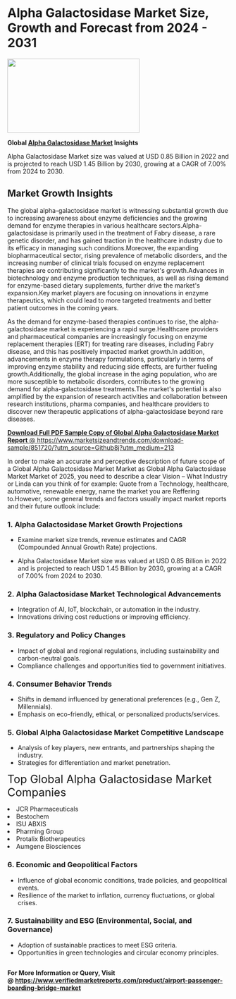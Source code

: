 <H1>Alpha Galactosidase Market Size, Growth and Forecast from 2024 - 2031</H1><img class="aligncenter size-medium wp-image-584254" src="https://thirdeyenews.in/wp-content/uploads/2024/09/Global-Market-Research-300x168.jpeg" alt="" width="300" height="168" /><p><strong>Global&nbsp;<a href="https://www.marketsizeandtrends.com/download-sample/851720/?utm_source=Github8j?utm_medium=213">Alpha Galactosidase Market</a> Insights</strong></p><p>Alpha Galactosidase Market size was valued at USD 0.85 Billion in 2022 and is projected to reach USD 1.45 Billion by 2030, growing at a CAGR of 7.00% from 2024 to 2030.</p><p><h2>Market Growth Insights</h2> <p>The global alpha-galactosidase market is witnessing substantial growth due to increasing awareness about enzyme deficiencies and the growing demand for enzyme therapies in various healthcare sectors.Alpha-galactosidase is primarily used in the treatment of Fabry disease, a rare genetic disorder, and has gained traction in the healthcare industry due to its efficacy in managing such conditions.Moreover, the expanding biopharmaceutical sector, rising prevalence of metabolic disorders, and the increasing number of clinical trials focused on enzyme replacement therapies are contributing significantly to the market's growth.Advances in biotechnology and enzyme production techniques, as well as rising demand for enzyme-based dietary supplements, further drive the market's expansion.Key market players are focusing on innovations in enzyme therapeutics, which could lead to more targeted treatments and better patient outcomes in the coming years.</p> <p><a href="download_sample_link_here"></a></p> <p>As the demand for enzyme-based therapies continues to rise, the alpha-galactosidase market is experiencing a rapid surge.Healthcare providers and pharmaceutical companies are increasingly focusing on enzyme replacement therapies (ERT) for treating rare diseases, including Fabry disease, and this has positively impacted market growth.In addition, advancements in enzyme therapy formulations, particularly in terms of improving enzyme stability and reducing side effects, are further fueling growth.Additionally, the global increase in the aging population, who are more susceptible to metabolic disorders, contributes to the growing demand for alpha-galactosidase treatments.The market's potential is also amplified by the expansion of research activities and collaboration between research institutions, pharma companies, and healthcare providers to discover new therapeutic applications of alpha-galactosidase beyond rare diseases.</p> <p><a href="get_more_link_here"></p><p><span class=""><strong>Download Full PDF Sample Copy of Global Alpha Galactosidase Market Report</strong> @ <a href="https://www.marketsizeandtrends.com/download-sample/851720/?utm_source=Github8j?utm_medium=213" target="_blank">https://www.marketsizeandtrends.com/download-sample/851720/?utm_source=Github8j?utm_medium=213</a></span></p><p>In order to make an accurate and perceptive description of future scope of a Global&nbsp;Alpha Galactosidase Market Market as Global&nbsp;Alpha Galactosidase Market Market of 2025, you need to describe a clear Vision &ndash; What Industry or Linda can you think of for example: Quote from a Technology, healthcare, automotive, renewable energy, name the market you are Reffering to.However, some general trends and factors usually impact market reports and their future outlook include:</p><h3>1.&nbsp;<strong>Alpha Galactosidase Market Growth Projections</strong></h3><ul><li>Examine market size trends, revenue estimates and CAGR (Compounded Annual Growth Rate) projections.</li><li><p>Alpha Galactosidase Market size was valued at USD 0.85 Billion in 2022 and is projected to reach USD 1.45 Billion by 2030, growing at a CAGR of 7.00% from 2024 to 2030.</p></li></ul><h3>2.&nbsp;<strong>Alpha Galactosidase Market Technological Advancements</strong></h3><ul><li>Integration of AI, IoT, blockchain, or automation in the industry.</li><li>Innovations driving cost reductions or improving efficiency.</li></ul><h3>3.&nbsp;<strong>Regulatory and Policy Changes</strong></h3><ul><li>Impact of global and regional regulations, including sustainability and carbon-neutral goals.</li><li>Compliance challenges and opportunities tied to government initiatives.</li></ul><h3>4.&nbsp;<strong>Consumer Behavior Trends</strong></h3><ul><li>Shifts in demand influenced by generational preferences (e.g., Gen Z, Millennials).</li><li>Emphasis on eco-friendly, ethical, or personalized products/services.</li></ul><h3>5.&nbsp;<strong>Global Alpha Galactosidase Market Competitive Landscape</strong></h3><ul><li>Analysis of key players, new entrants, and partnerships shaping the industry.</li><li>Strategies for differentiation and market penetration.</li></ul><p data-pm-slice="1 1 []"><span style="color: inherit; font-family: inherit; font-size: 25px;">Top Global Alpha Galactosidase Market Companies</span></p><div class="" data-test-id=""><p><li>JCR Pharmaceuticals</li><li> Bestochem</li><li> ISU ABXIS</li><li> Pharming Group</li><li> Protalix Biotherapeutics</li><li> Aumgene Biosciences</li></p></div><h3>6.&nbsp;<strong>Economic and Geopolitical Factors</strong></h3><ul><li>Influence of global economic conditions, trade policies, and geopolitical events.</li><li>Resilience of the market to inflation, currency fluctuations, or global crises.</li></ul><h3>7.&nbsp;<strong>Sustainability and ESG (Environmental, Social, and Governance)</strong></h3><ul><li>Adoption of sustainable practices to meet ESG criteria.</li><li>Opportunities in green technologies and circular economy principles.</li></ul><h2><strong style="font-size: 14px;">For More Information or Query, Visit @&nbsp;</strong><a style="background-color: #ffffff; font-size: 14px;" href="https://www.marketsizeandtrends.com/report/alpha-galactosidase-market/" target="_blank">https://www.verifiedmarketreports.com/product/airport-passenger-boarding-bridge-market</a></h2>